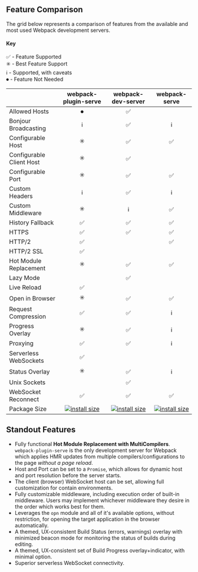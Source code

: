 ## Feature Comparison

The grid below represents a comparison of features from the available and most used Webpack development servers.

#### Key

✅ - Feature Supported<br/>
✳️ - Best Feature Support<br/>
ℹ️ - Supported, with caveats<br/>
⏺ - Feature Not Needed<br/>

|                           | webpack-plugin-serve | webpack-dev-server | webpack-serve |
| :---                      | :---: | :---: | :---: |
| Allowed Hosts             | ⏺ | ✅ |    |
| Bonjour Broadcasting      | ℹ️ | ✅ | ℹ️ |
| Configurable Host         | ✳️ | ✅ | ✅ |
| Configurable Client Host  | ✳️ | ✅ |   |
| Configurable Port         | ✳️ | ✅ | ✅ |
| Custom Headers            | ℹ️ | ✅ | ℹ️ |
| Custom Middleware         | ✳️ | ℹ️ | ✅ |
| History Fallback          | ✅ | ✅ | ✅ |
| HTTPS                     | ✅ | ✅ | ✅ |
| HTTP/2                    | ✅ |    | ✅ |
| HTTP/2 SSL                | ✅ |    |    |
| Hot Module Replacement    | ✳️ | ✅ | ✅ |
| Lazy Mode                 |    | ✅ |    |
| Live Reload               | ✅ |    |    |
| Open in Browser           | ✳️ | ✅ | ✅ |
| Request Compression       | ✅ | ✅ | ℹ️ |
| Progress Overlay          | ✳️ | ✅ | ℹ️ |
| Proxying                  | ✅ | ✅ | ℹ️ |
| Serverless WebSockets     | ✅ |    |    |
| Status Overlay            | ✳️ | ✅ | ℹ️ |
| Unix Sockets              |    | ✅ |    |
| WebSocket Reconnect       | ✅ | ✅ | ✅ |
| Package Size              | [![install size](https://badgen.net/packagephobia/install/webpack-plugin-serve?label=size)](https://packagephobia.now.sh/result?p=webpack-plugin-serve) | [![install size](https://badgen.net/packagephobia/install/webpack-dev-server?label=size)](https://packagephobia.now.sh/result?p=webpack-dev-server) | [![install size](https://badgen.net/packagephobia/install/webpack-serve?label=size)](https://packagephobia.now.sh/result?p=webpack-serve) |


## Standout Features

- Fully functional **Hot Module Replacement with MultiCompilers**. `webpack-plugin-serve` is the only development server for Webpack which applies HMR updates from multiple compilers/configurations to the page _without a page reload_.
- Host and Port can be set to a `Promise`, which allows for dynamic host and port resolution before the server starts.
- The client (browser) WebSocket host can be set, allowing full customization for contain environments.
- Fully customizable middleware, including execution order of built-in middleware. Users may implement whichever middleware they desire in the order which works best for them.
- Leverages the `opn` module and all of it's available options, without restriction, for opening the target application in the browser automatically.
- A themed, UX-consistent Build Status (errors, warnings) overlay with minimized beacon mode for monitoring the status of builds during editing.
- A themed, UX-consistent set of Build Progress overlay+indicator, with minimal option.
- Superior serverless WebSocket connectivity.
